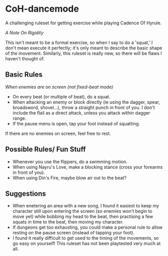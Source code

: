 # CoH-dancemode
A challenging ruleset for getting exercise while playing Cadence Of Hyrule.

*A Note On Rigidity*

This isn't meant to be a formal exercise, so when I say to do a 'squat,' I don't mean execute it perfectly; it's only meant to describe the basic shape of the movement. Similarly, this ruleset is really new, so there will be flaws I haven't thought of.

## Basic Rules
*When enemies are on screen (not fixed-beat mode)*
- On every beat (or multiple of beat), do a squat.
- When attacking an enemy or block directly (ie using the dagger, spear, broadsword, shovel...), throw a straight punch in front of you. I don't include the flail as a direct attack, unless you attack within dagger range.
- If the pause menu is open, tap your foot instead of squatting.

If there are no enemies on screen, feel free to rest.

## Possible Rules/ Fun Stuff
- Whenever you use the flippers, do a swimming motion.
- When using Nayru's Love, make a blocking stance (cross your forearms in front of you).
- When using Din's Fire, maybe blow air out to the beat?

## Suggestions
- When enetering an area with a new song, I found it easiest to keep my character still upon entering the screen (so enemies won't begin to move yet) while bobbing my head to the beat, then practising a few squats in time to the beat, then moving my character.
- If dungeons get too exhausting, you could make a personal rule to allow resting on the pause screen (instead of tapping your foot).
- I found it really difficult to get used to the timing of the movements, so go easy on yourself! This ruleset has not been playtested very much at all.
